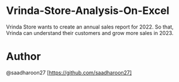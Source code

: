 # Vrinda-Store-Analysis-On-Excel
Vrinda Store wants to create an annual sales report for 2022. So that, Vrinda can understand their customers and grow more sales in 2023.

# Author
@saadharoon27 [https://github.com/saadharoon27]
